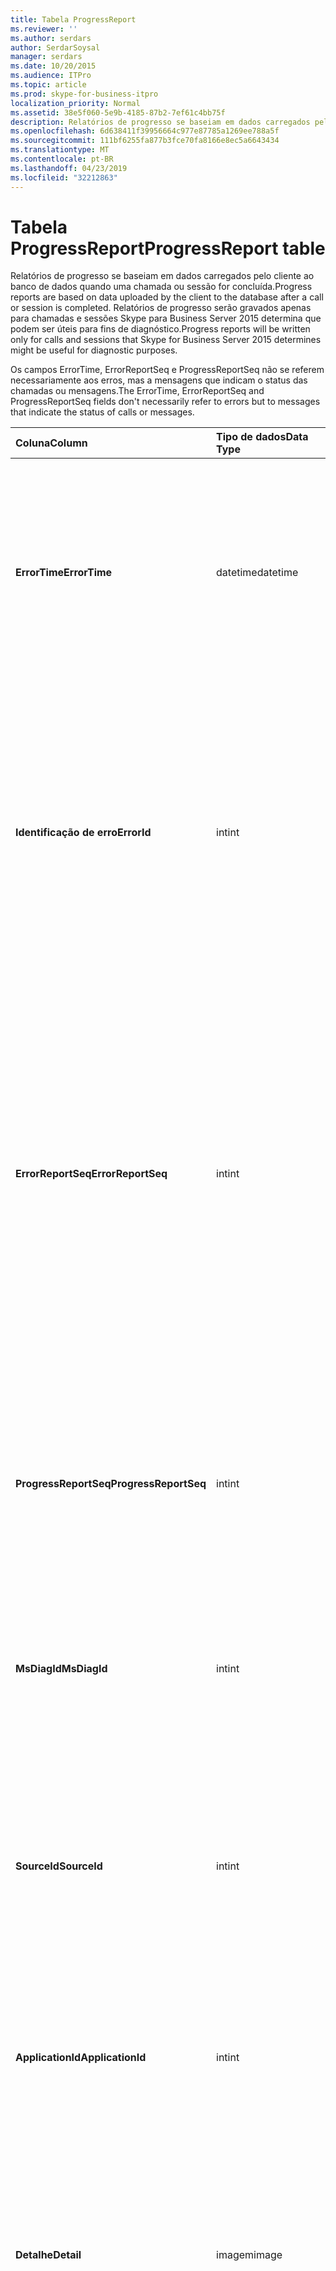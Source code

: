 ```yaml
---
title: Tabela ProgressReport
ms.reviewer: ''
ms.author: serdars
author: SerdarSoysal
manager: serdars
ms.date: 10/20/2015
ms.audience: ITPro
ms.topic: article
ms.prod: skype-for-business-itpro
localization_priority: Normal
ms.assetid: 38e5f060-5e9b-4185-87b2-7ef61c4bb75f
description: Relatórios de progresso se baseiam em dados carregados pelo cliente ao banco de dados quando uma chamada ou sessão for concluída. Relatórios de progresso serão gravados apenas para chamadas e sessões Skype para Business Server 2015 determina que podem ser úteis para fins de diagnóstico.
ms.openlocfilehash: 6d638411f39956664c977e87785a1269ee788a5f
ms.sourcegitcommit: 111bf6255fa877b3fce70fa8166e8ec5a6643434
ms.translationtype: MT
ms.contentlocale: pt-BR
ms.lasthandoff: 04/23/2019
ms.locfileid: "32212863"
---
```

# <a name="progressreport-table"></a><span data-ttu-id="46e62-104">Tabela ProgressReport</span><span class="sxs-lookup"><span data-stu-id="46e62-104">ProgressReport table</span></span>
 
<span data-ttu-id="46e62-105">Relatórios de progresso se baseiam em dados carregados pelo cliente ao banco de dados quando uma chamada ou sessão for concluída.</span><span class="sxs-lookup"><span data-stu-id="46e62-105">Progress reports are based on data uploaded by the client to the database after a call or session is completed.</span></span> <span data-ttu-id="46e62-106">Relatórios de progresso serão gravados apenas para chamadas e sessões Skype para Business Server 2015 determina que podem ser úteis para fins de diagnóstico.</span><span class="sxs-lookup"><span data-stu-id="46e62-106">Progress reports will be written only for calls and sessions that Skype for Business Server 2015 determines might be useful for diagnostic purposes.</span></span>
  
<span data-ttu-id="46e62-107">Os campos ErrorTime, ErrorReportSeq e ProgressReportSeq não se referem necessariamente aos erros, mas a mensagens que indicam o status das chamadas ou mensagens.</span><span class="sxs-lookup"><span data-stu-id="46e62-107">The ErrorTime, ErrorReportSeq and ProgressReportSeq fields don't necessarily refer to errors but to messages that indicate the status of calls or messages.</span></span>
  
|<span data-ttu-id="46e62-108">**Coluna**</span><span class="sxs-lookup"><span data-stu-id="46e62-108">**Column**</span></span>|<span data-ttu-id="46e62-109">**Tipo de dados**</span><span class="sxs-lookup"><span data-stu-id="46e62-109">**Data Type**</span></span>|<span data-ttu-id="46e62-110">**Chave/índice**</span><span class="sxs-lookup"><span data-stu-id="46e62-110">**Key/Index**</span></span>|<span data-ttu-id="46e62-111">**Detalhes**</span><span class="sxs-lookup"><span data-stu-id="46e62-111">**Details**</span></span>|
|:-----|:-----|:-----|:-----|
|<span data-ttu-id="46e62-112">**ErrorTime**</span><span class="sxs-lookup"><span data-stu-id="46e62-112">**ErrorTime**</span></span> <br/> |<span data-ttu-id="46e62-113">datetime</span><span class="sxs-lookup"><span data-stu-id="46e62-113">datetime</span></span>  <br/> |<span data-ttu-id="46e62-114">Primária, estrangeira</span><span class="sxs-lookup"><span data-stu-id="46e62-114">Primary, Foreign</span></span>  <br/> |<span data-ttu-id="46e62-115">Data e hora do relatório de erro de andamento que contém o relatório de andamento.</span><span class="sxs-lookup"><span data-stu-id="46e62-115">Date and time of the progress error report that contains this progress report.</span></span> <span data-ttu-id="46e62-116">Consulte a [tabela ErrorReport Skype para Business Server 2015](errorreport.md) para obter mais informações.</span><span class="sxs-lookup"><span data-stu-id="46e62-116">See the [ErrorReport table in Skype for Business Server 2015](errorreport.md) for more information.</span></span> <br/> |
|<span data-ttu-id="46e62-117">**Identificação de erro**</span><span class="sxs-lookup"><span data-stu-id="46e62-117">**ErrorId**</span></span> <br/> |<span data-ttu-id="46e62-118">int</span><span class="sxs-lookup"><span data-stu-id="46e62-118">int</span></span>  <br/> |<span data-ttu-id="46e62-119">Primária, estrangeira</span><span class="sxs-lookup"><span data-stu-id="46e62-119">Primary, Foreign</span></span>  <br/> |<span data-ttu-id="46e62-120">Número de identificação usado em conjunto com ErrorTime, ProgressReportSeq para identificar exclusivamente um relatório de andamento.</span><span class="sxs-lookup"><span data-stu-id="46e62-120">ID number used in conjunction with ErrorTime, ProgressReportSeq to uniquely identify a progress report.</span></span> <span data-ttu-id="46e62-121">Consulte a [tabela ErrorReport Skype para Business Server 2015](errorreport.md) para obter mais informações.</span><span class="sxs-lookup"><span data-stu-id="46e62-121">See the [ErrorReport table in Skype for Business Server 2015](errorreport.md) for more information.</span></span> <br/> |
|<span data-ttu-id="46e62-122">**ErrorReportSeq**</span><span class="sxs-lookup"><span data-stu-id="46e62-122">**ErrorReportSeq**</span></span> <br/> |<span data-ttu-id="46e62-123">int</span><span class="sxs-lookup"><span data-stu-id="46e62-123">int</span></span>  <br/> |<span data-ttu-id="46e62-124">Primária, estrangeira</span><span class="sxs-lookup"><span data-stu-id="46e62-124">Primary, Foreign</span></span>  <br/> |<span data-ttu-id="46e62-125">Número de identificação que identifica o relatório de erros.</span><span class="sxs-lookup"><span data-stu-id="46e62-125">ID number that identifies the error report.</span></span> <span data-ttu-id="46e62-126">ErrorReporSeq é usado em conjunto com ErrorTime para identificar exclusivamente um relatório de erros.</span><span class="sxs-lookup"><span data-stu-id="46e62-126">ErrorReporSeq is used in conjunction with ErrorTime to uniquely identify an error report.</span></span> <span data-ttu-id="46e62-127">Consulte a [tabela ErrorReport Skype para Business Server 2015](errorreport.md) para obter mais informações</span><span class="sxs-lookup"><span data-stu-id="46e62-127">See the [ErrorReport table in Skype for Business Server 2015](errorreport.md) for more information</span></span> <br/> <span data-ttu-id="46e62-128">Este campo foi introduzido no Microsoft Lync Server 2013.</span><span class="sxs-lookup"><span data-stu-id="46e62-128">This field was introduced in Microsoft Lync Server 2013.</span></span>  <br/> |
|<span data-ttu-id="46e62-129">**ProgressReportSeq**</span><span class="sxs-lookup"><span data-stu-id="46e62-129">**ProgressReportSeq**</span></span> <br/> |<span data-ttu-id="46e62-130">int</span><span class="sxs-lookup"><span data-stu-id="46e62-130">int</span></span>  <br/> |<span data-ttu-id="46e62-131">Primária</span><span class="sxs-lookup"><span data-stu-id="46e62-131">Primary</span></span>  <br/> |<span data-ttu-id="46e62-132">Número de identificação para identificar o relatório de andamento.</span><span class="sxs-lookup"><span data-stu-id="46e62-132">ID number to identify the progress report.</span></span> <span data-ttu-id="46e62-133">Usado em conjunto com o ErrorTime, ErrorReportSeq para identificar exclusivamente um relatório de andamento.</span><span class="sxs-lookup"><span data-stu-id="46e62-133">Used in conjunction with ErrorTime and ErrorReportSeq to uniquely identify a progress report.</span></span>  <br/> |
|<span data-ttu-id="46e62-134">**MsDiagId**</span><span class="sxs-lookup"><span data-stu-id="46e62-134">**MsDiagId**</span></span> <br/> |<span data-ttu-id="46e62-135">int</span><span class="sxs-lookup"><span data-stu-id="46e62-135">int</span></span>  <br/> ||<span data-ttu-id="46e62-136">ID de diagnóstico do relatório de andamento.</span><span class="sxs-lookup"><span data-stu-id="46e62-136">Diagnostic ID of the progress report.</span></span>  <br/> <span data-ttu-id="46e62-137">Este campo foi introduzido no Microsoft Lync Server 2013.</span><span class="sxs-lookup"><span data-stu-id="46e62-137">This field was introduced in Microsoft Lync Server 2013.</span></span>  <br/> |
|<span data-ttu-id="46e62-138">**SourceId**</span><span class="sxs-lookup"><span data-stu-id="46e62-138">**SourceId**</span></span> <br/> |<span data-ttu-id="46e62-139">int</span><span class="sxs-lookup"><span data-stu-id="46e62-139">int</span></span>  <br/> |<span data-ttu-id="46e62-140">Externa</span><span class="sxs-lookup"><span data-stu-id="46e62-140">Foreign</span></span>  <br/> |<span data-ttu-id="46e62-141">Servidor que enviou o relatório de erro (se o relatório foi enviado de um componente do servidor).</span><span class="sxs-lookup"><span data-stu-id="46e62-141">Server that sent the error report (if the report was sent from a server component).</span></span> <span data-ttu-id="46e62-142">Consulte a [tabela de servidores](servers.md) para obter mais informações. Este campo foi introduzido no Microsoft Lync Server 2013.</span><span class="sxs-lookup"><span data-stu-id="46e62-142">See the [Servers table](servers.md) for more information.This field was introduced in Microsoft Lync Server 2013.</span></span> <br/> |
|<span data-ttu-id="46e62-143">**ApplicationId**</span><span class="sxs-lookup"><span data-stu-id="46e62-143">**ApplicationId**</span></span> <br/> |<span data-ttu-id="46e62-144">int</span><span class="sxs-lookup"><span data-stu-id="46e62-144">int</span></span>  <br/> ||<span data-ttu-id="46e62-145">O processo do Lync Server que o relatório é sobre.</span><span class="sxs-lookup"><span data-stu-id="46e62-145">The Lync Server process that the report is about.</span></span> <span data-ttu-id="46e62-146">Consulte a tabela de aplicativo para obter mais informações.</span><span class="sxs-lookup"><span data-stu-id="46e62-146">See the Application Table for more information.</span></span>  <br/> |
|<span data-ttu-id="46e62-147">**Detalhe**</span><span class="sxs-lookup"><span data-stu-id="46e62-147">**Detail**</span></span> <br/> |<span data-ttu-id="46e62-148">imagem</span><span class="sxs-lookup"><span data-stu-id="46e62-148">image</span></span>  <br/> ||<span data-ttu-id="46e62-149">Detalhes de relatório de andamento, armazenados em formato binário para economizar espaço. Esses dados podem ser convertidos em formato de texto usando esta sintaxe:</span><span class="sxs-lookup"><span data-stu-id="46e62-149">Progress report details, stored in binary format to save space.This data can be converted to text format using this syntax:</span></span>  <br/> <span data-ttu-id="46e62-150">cast (cast (Detail as varbinary(max)) como varchar</span><span class="sxs-lookup"><span data-stu-id="46e62-150">cast(cast(Detail as varbinary(max)) as varchar(max))</span></span>  <br/> |
|<span data-ttu-id="46e62-151">**TelemetryId**</span><span class="sxs-lookup"><span data-stu-id="46e62-151">**TelemetryId**</span></span> <br/> |<span data-ttu-id="46e62-152">Identificador exclusivo</span><span class="sxs-lookup"><span data-stu-id="46e62-152">uniqueIdentifier</span></span>  <br/> ||<span data-ttu-id="46e62-153">Identificador exclusivo que correlaciona ingresse em informações de tempo para os diferentes componentes envolvidos em uma conferência.</span><span class="sxs-lookup"><span data-stu-id="46e62-153">Unique identifier that correlates join time information for the different components involved in a conference.</span></span>  <br/> <span data-ttu-id="46e62-154">Este campo foi introduzido no Microsoft Lync Server 2013.</span><span class="sxs-lookup"><span data-stu-id="46e62-154">This field was introduced in Microsoft Lync Server 2013.</span></span>  <br/> |
|<span data-ttu-id="46e62-155">**SessionSetupTime**</span><span class="sxs-lookup"><span data-stu-id="46e62-155">**SessionSetupTime**</span></span> <br/> |<span data-ttu-id="46e62-156">int</span><span class="sxs-lookup"><span data-stu-id="46e62-156">int</span></span>  <br/> ||<span data-ttu-id="46e62-157">Tempo (em milissegundos) para um componente específico ingresse em uma conferência.</span><span class="sxs-lookup"><span data-stu-id="46e62-157">Time (in milliseconds) for a specific component to join a conference.</span></span>  <br/> <span data-ttu-id="46e62-158">Este campo foi introduzido no Microsoft Lync Server 2013.</span><span class="sxs-lookup"><span data-stu-id="46e62-158">This field was introduced in Microsoft Lync Server 2013.</span></span>  <br/> |
   

